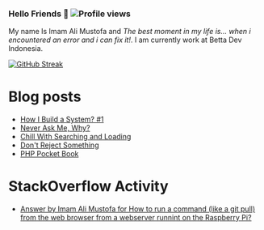 ### Hello Friends 👋 ![Profile views](https://gpvc.arturio.dev/darkterminal)

My name Is Imam Ali Mustofa and _The best moment in my life is... when i encountered an error and i can fix it!_. I am currently work at Betta Dev Indonesia.

[![GitHub Streak](https://github-readme-streak-stats.herokuapp.com/?user=darkterminal&theme=dark)](https://github.com/DenverCoder1/github-readme-streak-stats)

# Blog posts
<!-- BLOG-POST-LIST:START -->
- [How I Build a System? #1](https://dev.to/darkterminal/how-i-build-a-system-1-jaa)
- [Never Ask Me, Why?](https://dev.to/darkterminal/never-ask-me-why-2j71)
- [Chill With Searching and Loading](https://dev.to/darkterminal/chill-with-searching-and-loading-195k)
- [Don&#39;t Reject Something](https://dev.to/darkterminal/don-t-reject-something-24ll)
- [PHP Pocket Book](https://dev.to/darkterminal/php-pocket-book-4p3i)
<!-- BLOG-POST-LIST:END -->

# StackOverflow Activity
<!-- STACKOVERFLOW:START -->
- [Answer by Imam Ali Mustofa for How to run a command &lpar;like a git pull&rpar; from the web browser from a webserver runnint on the Raspberry Pi?](https://stackoverflow.com/questions/66496352/how-to-run-a-command-like-a-git-pull-from-the-web-browser-from-a-webserver-run/66496470#66496470)
<!-- STACKOVERFLOW:END -->
